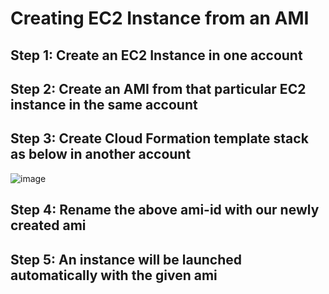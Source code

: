  # Creating EC2 Instance from an AMI

## Step 1: Create an EC2 Instance in one account
## Step 2: Create an AMI from that particular EC2 instance in the same account
## Step 3: Create Cloud Formation template stack as below in another account 



![image](https://user-images.githubusercontent.com/54981984/106721112-40fe4f80-662a-11eb-89b8-5c219a107a51.png)


## Step 4: Rename the above ami-id with our newly created ami

## Step 5: An instance will be launched automatically with the given ami 


